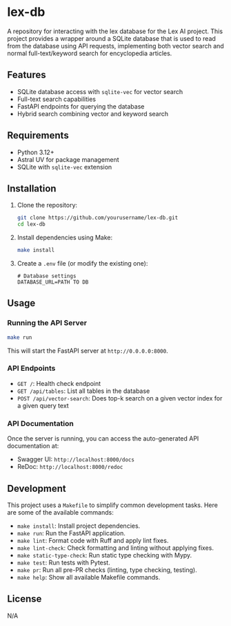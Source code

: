 # lex-db

A repository for interacting with the lex database for the Lex AI project. This project provides a wrapper around a SQLite database that is used to read from the database using API requests, implementing both vector search and normal full-text/keyword search for encyclopedia articles.

## Features

- SQLite database access with `sqlite-vec` for vector search
- Full-text search capabilities
- FastAPI endpoints for querying the database
- Hybrid search combining vector and keyword search

## Requirements

- Python 3.12+
- Astral UV for package management
- SQLite with `sqlite-vec` extension

## Installation

1. Clone the repository:
   ```bash
   git clone https://github.com/yourusername/lex-db.git
   cd lex-db
   ```

2. Install dependencies using Make:
   ```bash
   make install
   ```

3. Create a `.env` file (or modify the existing one):
   ```
   # Database settings
   DATABASE_URL=PATH TO DB
   ```

## Usage

### Running the API Server

```bash
make run
```

This will start the FastAPI server at `http://0.0.0.0:8000`.

### API Endpoints

- `GET /`: Health check endpoint
- `GET /api/tables`: List all tables in the database
- `POST /api/vector-search`: Does top-k search on a given vector index for a given query text

### API Documentation

Once the server is running, you can access the auto-generated API documentation at:

- Swagger UI: `http://localhost:8000/docs`
- ReDoc: `http://localhost:8000/redoc`

## Development

This project uses a `Makefile` to simplify common development tasks. Here are some of the available commands:

- `make install`: Install project dependencies.
- `make run`: Run the FastAPI application.
- `make lint`: Format code with Ruff and apply lint fixes.
- `make lint-check`: Check formatting and linting without applying fixes.
- `make static-type-check`: Run static type checking with Mypy.
- `make test`: Run tests with Pytest.
- `make pr`: Run all pre-PR checks (linting, type checking, testing).
- `make help`: Show all available Makefile commands.

## License

N/A
